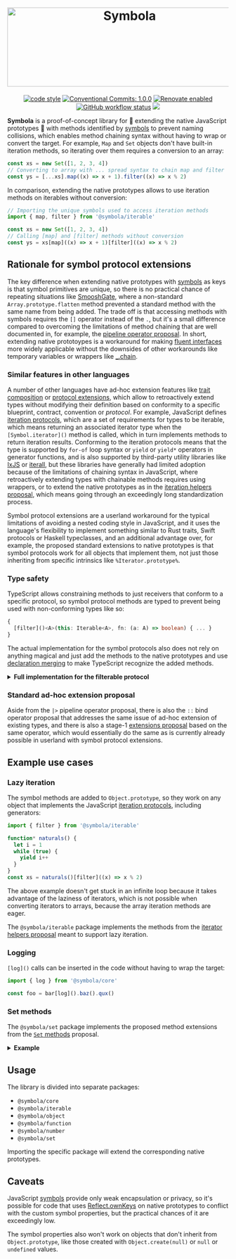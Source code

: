<h1 align="center"><img src="https://raw.githubusercontent.com/slikts/symbola/master/logo.png?sanitize=true" width="541" height="180" alt="Symbola"></h1>

<p align="center">
  <a href="https://github.com/prettier/prettier#readme"><img alt="code style" src="https://img.shields.io/badge/code_style-prettier-ff69b4.svg?style=flat-square"></a>
  <a href="https://conventionalcommits.org"><img alt="Conventional Commits: 1.0.0" src="https://img.shields.io/badge/Conventional%20Commits-1.0.0-yellow.svg?style=flat-square"></a>
  <a href="https://renovatebot.com"><img alt="Renovate enabled" src="https://img.shields.io/badge/renovate-enabled-brightgreen.svg?style=flat-square"></a>
  <a href="https://github.com/renovatebot/github-action/actions"><img alt="GitHub workflow status" src="https://img.shields.io/github/actions/workflow/status/symbola/symbola/cicd.yml"></a>
  <a href="https://codecov.io/github/symbola/symbola" > 
 <img src="https://codecov.io/github/symbola/symbola/branch/main/graph/badge.svg?token=4GR7BO7977"/> 
 </a>
</p>

**Symbola** is a proof-of-concept library for 🤯 extending the native JavaScript prototypes 🤯 with methods identified by [symbols] to prevent naming collisions, which enables method chaining syntax without having to wrap or convert the target. For example, `Map` and `Set` objects don't have built-in iteration methods, so iterating over them requires a conversion to an array:

[symbols]: https://developer.mozilla.org/en-US/docs/Web/JavaScript/Reference/Global_Objects/Symbol

```js
const xs = new Set([1, 2, 3, 4])
// Converting to array with ... spread syntax to chain map and filter
const ys = [...xs].map((x) => x + 1).filter((x) => x % 2)
```

In comparison, extending the native prototypes allows to use iteration methods on iterables without conversion:

```js
// Importing the unique symbols used to access iteration methods
import { map, filter } from '@symbola/iterable'

const xs = new Set([1, 2, 3, 4])
// Calling [map] and [filter] methods without conversion
const ys = xs[map]((x) => x + 1)[filter]((x) => x % 2)
```

## Rationale for symbol protocol extensions

The key difference when extending native prototypes with [symbols] as keys is that symbol primitives are unique, so there is no practical chance of repeating situations like [SmooshGate], where a non-standard `Array.prototype.flatten` method prevented a standard method with the same name from being added. The trade off is that accessing methods with symbols requires the `[]` operator instead of the `.`, but it's a small difference compared to overcoming the limitations of method chaining that are well documented in, for example, the [pipeline operator proposal]. In short, extending native prototoypes is a workaround for making [fluent interfaces] more widely applicable without the downsides of other workarounds like temporary variables or wrappers like [_.chain].

[_.chain]: https://lodash.com/docs/4.17.15#chain
[fluent interfaces]: https://en.wikipedia.org/wiki/Fluent_interface
[pipeline operator proposal]: https://github.com/tc39/proposal-pipeline-operator/blob/main/README.md
[SmooshGate]: https://developer.chrome.com/blog/smooshgate/

### Similar features in other languages

A number of other languages have ad-hoc extension features like [trait composition] or [protocol extensions], which allow to retroactively extend types without modifying their definition based on conformity to a specific blueprint, contract, convention or _protocol_. For example, JavaScript defines [iteration protocols], which are a set of requirements for types to be iterable, which means returning an associated iterator type when the `[Symbol.iterator]()` method is called, which in turn implements methods to return iteration results. Conforming to the iteration protocols means that the type is supported by `for-of` loop syntax or `yield` or `yield*` operators in generator functions, and is also supported by third-party utility libraries like [IxJS] or [iterall], but these libraries have generally had limited adoption because of the limitations of chaining syntax in JavaScript, where retroactively extending types with chainable methods requires using wrappers, or to extend the native prototypes as in the [iteration helpers proposal], which means going through an exceedingly long standardization process.

Symbol protocol extensions are a userland workaround for the typical limitations of avoiding a nested coding style in JavaScript, and it uses the language's flexibility to implement something similar to Rust traits, Swift protocols or Haskell typeclasses, and an additional advantage over, for example, the proposed standard extensions to native prototypes is that symbol protocols work for all objects that implement them, not just those inheriting from specific intrinsics like `%Iterator.prototype%`.

[iteration helpers proposal]: https://github.com/tc39/proposal-iterator-helpers
[iterall]: https://github.com/leebyron/iterall
[IxJS]: https://github.com/ReactiveX/IxJS
[iteration protocols]: https://developer.mozilla.org/en-US/docs/Web/JavaScript/Reference/Iteration_protocols
[trait composition]: https://doc.rust-lang.org/book/ch19-03-advanced-traits.html
[protocol extensions]: https://docs.swift.org/swift-book/LanguageGuide/Protocols.html#ID521

### Type safety

TypeScript allows constraining methods to just receivers that conform to a specific protocol, so symbol protocol methods are typed to prevent being used with non-conforming types like so:

```ts
{
  [filter]()<A>(this: Iterable<A>, fn: (a: A) => boolean) { ... }
}
```

The actual implementation for the symbol protocols also does not rely on anything magical and just add the methods to the native prototypes and use [declaration merging] to make TypeScript recognize the added methods.

[declaration merging]: https://www.typescriptlang.org/docs/handbook/declaration-merging.html

<details>
<summary><strong>Full implementation for the filterable protocol</strong></summary>

```ts
import { extend } from '@symbola/core'

export const filter = Symbol('filter')

export default abstract class Filterable {
  *[filter]<T>(this: Iterable<T>, callback: (value: T) => boolean) {
    for (const value of this) {
      if (callback(value)) {
        yield value
      }
    }
  }
}

declare global {
  // eslint-disable-next-line @typescript-eslint/no-empty-interface
  interface Object extends Filterable {}
}

extend(Object.prototype, Filterable.prototype)
```

</details>

### Standard ad-hoc extension proposal

Aside from the `|>` pipeline operator proposal, there is also the `::` bind operator proposal that addresses the same issue of ad-hoc extension of existing types, and there is also a stage-1 [extensions proposal] based on the same operator, which would essentially do the same as is currently already possible in userland with symbol protocol extensions.

[extensions proposal]: https://www.proposals.es/proposals/Extensions

## Example use cases

### Lazy iteration

The symbol methods are added to `Object.prototype`, so they work on any object that implements the JavaScript [iteration protocols], including generators:

```js
import { filter } from '@symbola/iterable'

function* naturals() {
  let i = 1
  while (true) {
    yield i++
  }
}
const xs = naturals()[filter]((x) => x % 2)
```

The above example doesn't get stuck in an infinite loop because it takes advantage of the laziness of iterators, which is not possible when converting iterators to arrays, because the array iteration methods are eager.

The `@symbola/iterable` package implements the methods from the [iterator helpers proposal] meant to support lazy iteration.

[iteration protocols]: https://developer.mozilla.org/en-US/docs/Web/JavaScript/Reference/Iteration_protocols

### Logging

`[log]()` calls can be inserted in the code without having to wrap the target:

```js
import { log } from '@symbola/core'

const foo = bar[log]().baz().qux()
```

[iterator helpers proposal]: https://github.com/tc39/proposal-iterator-helpers
[`Set` methods]: https://github.com/tc39/proposal-set-methods

### Set methods

The `@symbola/set` package implements the proposed method extensions from the [`Set` methods] proposal.

<details>
<summary><strong>Example</strong></summary>

```js
import { difference } from '@symbola/set'

const a = new Set([1, 2, 3, 4])
const b = new Set([3, 4, 5, 6])

a[difference](b) // -> Set([3, 4])
```

</details>

## Usage

The library is divided into separate packages:

- `@symbola/core`
- `@symbola/iterable`
- `@symbola/object`
- `@symbola/function`
- `@symbola/number`
- `@symbola/set`

Importing the specific package will extend the corresponding native prototypes.

## Caveats

JavaScript [symbols] provide only weak encapsulation or privacy, so it's possible for code that uses [Reflect.ownKeys] on native prototypes to conflict with the custom symbol properties, but the practical chances of it are exceedingly low.

[Reflect.ownKeys]: https://developer.mozilla.org/en-US/docs/Web/JavaScript/Reference/Global_Objects/Reflect/ownKeys

The symbol properties also won't work on objects that don't inherit from `Object.prototype`, like those created with `Object.create(null)` or `null` or `undefined` values.

